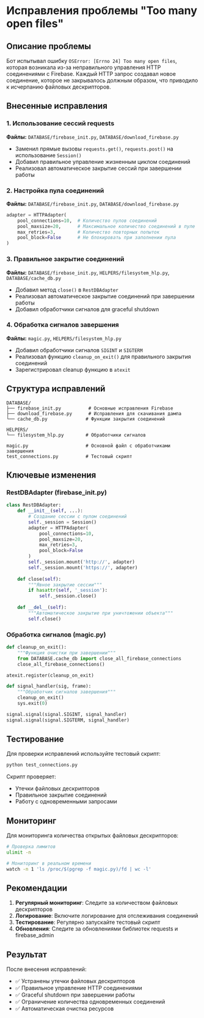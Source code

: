 # Исправления проблемы "Too many open files"

## Описание проблемы

Бот испытывал ошибку `OSError: [Errno 24] Too many open files`, которая возникала из-за неправильного управления HTTP соединениями с Firebase. Каждый HTTP запрос создавал новое соединение, которое не закрывалось должным образом, что приводило к исчерпанию файловых дескрипторов.

## Внесенные исправления

### 1. Использование сессий requests

**Файлы:** `DATABASE/firebase_init.py`, `DATABASE/download_firebase.py`

- Заменил прямые вызовы `requests.get()`, `requests.post()` на использование `Session()`
- Добавил правильное управление жизненным циклом соединений
- Реализовал автоматическое закрытие сессий при завершении работы

### 2. Настройка пула соединений

**Файлы:** `DATABASE/firebase_init.py`, `DATABASE/download_firebase.py`

```python
adapter = HTTPAdapter(
    pool_connections=10,  # Количество пулов соединений
    pool_maxsize=20,      # Максимальное количество соединений в пуле
    max_retries=3,        # Количество повторных попыток
    pool_block=False      # Не блокировать при заполнении пула
)
```

### 3. Правильное закрытие соединений

**Файлы:** `DATABASE/firebase_init.py`, `HELPERS/filesystem_hlp.py`, `DATABASE/cache_db.py`

- Добавил метод `close()` в `RestDBAdapter`
- Реализовал автоматическое закрытие соединений при завершении работы
- Добавил обработчики сигналов для graceful shutdown

### 4. Обработка сигналов завершения

**Файлы:** `magic.py`, `HELPERS/filesystem_hlp.py`

- Добавил обработчики сигналов `SIGINT` и `SIGTERM`
- Реализовал функцию `cleanup_on_exit()` для правильного закрытия соединений
- Зарегистрировал cleanup функцию в `atexit`

## Структура исправлений

```
DATABASE/
├── firebase_init.py          # Основные исправления Firebase
├── download_firebase.py      # Исправления для скачивания дампа
└── cache_db.py              # Функции закрытия соединений

HELPERS/
└── filesystem_hlp.py        # Обработчики сигналов

magic.py                     # Основной файл с обработчиками завершения
test_connections.py          # Тестовый скрипт
```

## Ключевые изменения

### RestDBAdapter (firebase_init.py)

```python
class RestDBAdapter:
    def __init__(self, ...):
        # Создание сессии с пулом соединений
        self._session = Session()
        adapter = HTTPAdapter(
            pool_connections=10,
            pool_maxsize=20,
            max_retries=3,
            pool_block=False
        )
        self._session.mount('http://', adapter)
        self._session.mount('https://', adapter)
    
    def close(self):
        """Явное закрытие сессии"""
        if hasattr(self, '_session'):
            self._session.close()
    
    def __del__(self):
        """Автоматическое закрытие при уничтожении объекта"""
        self.close()
```

### Обработка сигналов (magic.py)

```python
def cleanup_on_exit():
    """Функция очистки при завершении"""
    from DATABASE.cache_db import close_all_firebase_connections
    close_all_firebase_connections()

atexit.register(cleanup_on_exit)

def signal_handler(sig, frame):
    """Обработчик сигналов завершения"""
    cleanup_on_exit()
    sys.exit(0)

signal.signal(signal.SIGINT, signal_handler)
signal.signal(signal.SIGTERM, signal_handler)
```

## Тестирование

Для проверки исправлений используйте тестовый скрипт:

```bash
python test_connections.py
```

Скрипт проверяет:
- Утечки файловых дескрипторов
- Правильное закрытие соединений
- Работу с одновременными запросами

## Мониторинг

Для мониторинга количества открытых файловых дескрипторов:

```bash
# Проверка лимитов
ulimit -n

# Мониторинг в реальном времени
watch -n 1 'ls /proc/$(pgrep -f magic.py)/fd | wc -l'
```

## Рекомендации

1. **Регулярный мониторинг**: Следите за количеством файловых дескрипторов
2. **Логирование**: Включите логирование для отслеживания соединений
3. **Тестирование**: Регулярно запускайте тестовый скрипт
4. **Обновления**: Следите за обновлениями библиотек requests и firebase_admin

## Результат

После внесения исправлений:
- ✅ Устранены утечки файловых дескрипторов
- ✅ Правильное управление HTTP соединениями
- ✅ Graceful shutdown при завершении работы
- ✅ Ограничение количества одновременных соединений
- ✅ Автоматическая очистка ресурсов
